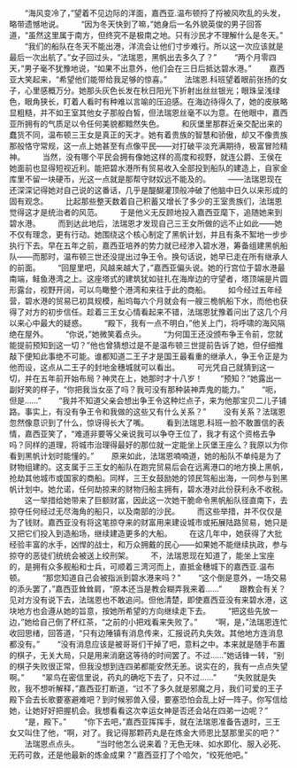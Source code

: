 　　“海风变冷了，”望着不见边际的洋面，嘉西亚.温布顿捋了捋被风吹乱的头发，略带遗憾地说。
　　“因为冬天快到了嘛，”她身后一名外貌英俊的男子回答道，“虽然这里属于南方，但终究不是极南之地。只有沙民才不理解什么是冬天。”
　　“我们的船队在冬天不能出港，洋流会让他们寸步难行。所以这一次应该就是最后一次出航了。”女子回过头，“法瑞恩，黑帆出去多久了？”
　　“两个月零四天，”男子毫不犹豫地说，“如果不出意外，他们会在三日后抵达碧水港。”
　　嘉西亚大笑起来，“希望他们能带给我足够的惊喜。”
　　法瑞恩.科班望着眼前张扬的女子，心里感概万分。她那头灰色长发在秋日阳光下折射出丝丝银光；眼珠呈浅绿色，眼角狭长，盯着人看时有种难以言喻的压迫感。在海边待得久了，她的皮肤略显粗糙，并不如王室其他女子那般白皙，但法瑞恩丝毫不以为意。在他眼中，嘉西亚所拥有的气质足以令任何美貌都黯然失色。
　　和灰堡里那群近亲交配出来的蠢货不同，温布顿三王女是真正的天才。她有着贵族的智慧和骄傲，却又不像贵族那般恪守常规，这一点上她甚至有点像平民——对打破平淡充满期待，极富冒险精神。
　　当然，没有哪个平民会拥有像她这样的高度和视野，就连公爵、王侯在她面前也显得短视近利。能把碧水港所有贸易收入全部投到船队的建造上，自家金库里不留一块硬币，光这一点就是那帮守财奴远不能及的。
　　——法瑞恩现在还深深记得她对自己说的这番话，几乎是醍醐灌顶般冲破了他脑中日久以来形成的固有观念。
　　比起那些整天数着自己积蓄又增长了多少的王室贵族们，法瑞恩觉得这才是统治者的风范。
　　于是他义无反顾地投入嘉西亚麾下，追随她来到碧水港。
　　而到达此地后，法瑞恩才发现自己三王女所做的远不止如此——她不仅有理念，更有行动。她围绕这个核心制定了黑帆计划，并且有条不絮地一步步执行下去。早在五年之前，嘉西亚培养的势力就已经渗入碧水港，筹备组建黑帆船队——而那时，温布顿三世还没提出过争王令。换句话说，她早已走在所有继承人的前面。
　　“回屋里吧，风越来越大了，”嘉西亚偏头说。她的行宫位于碧水港最南端，鲑鱼港湾之上。这座塔式的建筑犹如驻扎在海岸边的守望者，塔顶端是片圆形露台，视野开阔，可以鸟瞰整个港湾和来往于此的商船。
　　如今经过五年经营，碧水港的贸易已初具规模，船坞每六个月就会有一艘三桅帆船下水，而他也获得了对方的初步信任。趁着三王女心情看起来不错，法瑞恩犹豫着问出了这几个月以来心中最大的疑惑。
　　“殿下，我有一点不明白，”他关上门，将呼啸的海风隔绝在屋外。
　　“你说，”她微笑着点头。
　　“为何国王还没颁布争王令前，您就能提前预知到这一切？”他也曾猜想过是不是温布顿三世提前告诉了她，但仔细推敲下便知此事绝不可能。谁都知道二王子才是国王最看重的继承人，争王令正是为他而设，这点从二王子的封地金穗城就可以看出。
　　可光凭自己就猜到这一切，并在五年前开始布局？神灵在上，她那时才十八岁！
　　“预知？”她露出一副好笑的样子，“你把我当女巫了吗？我可没有那种装神弄鬼的能力。”
　　“呃，但是……”
　　“我并不知道父亲会想出争王令这种烂点子，来为他那宝贝二儿子铺路。事实上，有没有争王令和我做的这些又有什么关系？”
　　没有关系？法瑞恩忽然像意识到了什么，惊讶得长大了嘴。
　　看到法瑞恩.科班一脸不敢置信的表情，嘉西亚笑了，“难道非要等父亲说我可以争夺王位了，我才有这个资格去争吗？同样的道理，将城市治理得最好的那位就一定能坐上灰堡王座么？我原以为你看到黑帆计划时能懂的。”
　　原来如此，法瑞恩喃喃道，她的船队不单纯是为了财物组建的。这支属于三王女的船队在跑完贸易后会在远离港口的地方换上黑帆，抢劫其他城市或国家的商船。同样，三王女鼓励她的领民驾船出海，一同参与到黑帆计划中。她允诺，任何劫掠来的财物归船主拥有，碧水港对此份获利永不收税。
　　这一举措给她带来了巨额财富，因此这一次她干脆命令黑帆船队径直南下，去掠夺任何经过无尽海角的船只，以及南部的沙民。
　　而这些举措，并不仅仅是为了钱财。嘉西亚没有将这笔掠夺来的财富用来建设城市或拓展陆路贸易，她只是又把它们投入到造船场，继续建造更多的大船。
　　在这几年中，她获得了大批经验丰富的水手，凶悍的战士，和万众拥戴的民心——如果她不能继续执政，参与掠夺的恶徒们统统会被送上绞刑架。
　　不，法瑞恩现在知道了，能坐上宝座的，是拥有众多舰船和士兵，可顺着三湾河而上，直抵金穗城下的嘉西亚.温布顿。
　　“那您知道自己会被指派到碧水港来吗？”
　　“这个倒是意外，一场交易的添头罢了，”嘉西亚耸耸肩，“原本还当是教会糊弄我来着……”
　　跟教会有关？见对方没有说下去，法瑞恩也不敢追问。但他清楚，即使嘉西亚没有来碧水港，这块地方也会遵从她的旨意，按她所希望的方向继续走下去。
　　“把这些先放一边，”她给自己倒了杯红茶，“之前的小把戏看来失败了。”
　　“啊，是，”法瑞恩连忙收回思绪，回答道，“只有边陲镇有消息传来，汇报说药丸失效。其他地方连消息都没有。”
　　“没有消息应该是被哥哥们干掉了吧，意料之中。本来就是随手布置的棋子，无关大局，只是用来消磨这等待的时间罢了。不过……”她话锋一转，“别的棋子失败很正常，但我没想到连四弟都能安然无恙。说实在的，我有一点点失望啊。”
　　“翠鸟在密信里说，药丸的确吃下去了，只不过……”
　　“失败就是失败，我不想听解释，”嘉西亚打断道，“过不了多久就是邪魔之月，我们可爱的王子殿下会去长歌要塞避难吧？到时候邪兽入侵，要塞恐怕会乱上好一阵子。你写信给她，让她好好把握机会。我想看看这次幸运女神是否还会站在四弟一边呢？”
　　“是，殿下。”
　　“你下去吧，”嘉西亚挥挥手，就在法瑞恩准备告退时，三王女又叫住了他，“啊，对了。我记得那颗药丸是在炼金大师恩比瑟那里买的吧？”
　　法瑞恩点点头。
　　“当时他怎么说来着？无色无味、如水即化、服入必死、无药可救，还是他最新的炼金成果？”嘉西亚打了个哈欠，“绞死他吧。”